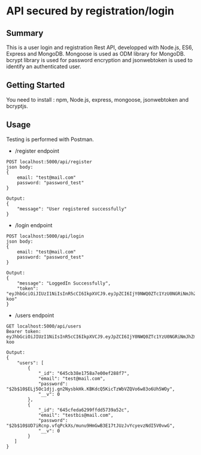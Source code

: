 # API secured by registration/login

## Summary
This is a user login and registration Rest API, developped with Node.js, ES6, Express and MongoDB. Mongoose is used as ODM library for MongoDB.
bcrypt library is used for password encryption and jsonwebtoken is used to identify an authenticated user.

## Getting Started
You need to install : npm, Node.js, express, mongoose, jsonwebtoken and bcryptjs.

## Usage
Testing is performed with Postman.

* /register endpoint
```
POST localhost:5000/api/register
json body:
{
    email: "test@mail.com"
    password: "password_test"   
}

Output: 
{
    "message": "User registered successfully"
}
```

* /login endpoint
```
POST localhost:5000/api/login
json body:
{
    email: "test@mail.com"
    password: "password_test"   
}

Output: 
{
    "message": "LoggedIn Successfully",
    "token": "eyJhbGciOiJIUzI1NiIsInR5cCI6IkpXVCJ9.eyJpZCI6IjY0NWQ0ZTc1YzU0NGRiNmJhZmEyM2JmZSIsImlhdCI6MTY4MzgzNjU5NCwiZXhwIjoxNjg0MDA5Mzk0fQ.RSIDzfUhJZJYcYIUEtBQL4tZvaZf_tqrDywBoaI-koo"
}
```

* /users endpoint
```
GET localhost:5000/api/users
Bearer token: eyJhbGciOiJIUzI1NiIsInR5cCI6IkpXVCJ9.eyJpZCI6IjY0NWQ0ZTc1YzU0NGRiNmJhZmEyM2JmZSIsImlhdCI6MTY4MzgzNjU5NCwiZXhwIjoxNjg0MDA5Mzk0fQ.RSIDzfUhJZJYcYIUEtBQL4tZvaZf_tqrDywBoaI-koo

Output: 
{
    "users": [
        {
            "_id": "645cb38e1758a7e00ef288f7",
            "email": "test@mail.com",
            "password": "$2b$10$ELj5Oc1djj.gn2NysbkHk.KBKdcQ5KicTzWbVZQVo6w83o6Uh5WOy",
            "__v": 0
        },
        {
            "_id": "645cfeda6299ffdd5739a52c",
            "email": "testbis@mail.com",
            "password": "$2b$10$UD7iRcnp.vfqPckXs/munu9HmGwB3E17tJUzJvYcyevzNdI5V0vwG",
            "__v": 0
        }
   ]
}
```
